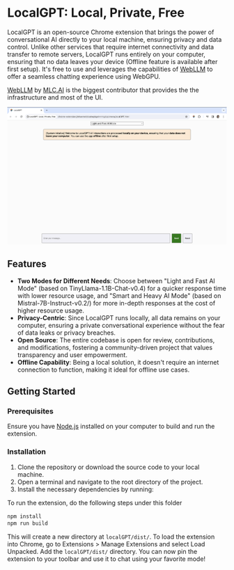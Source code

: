 # LocalGPT: Local, Private, Free

LocalGPT is an open-source Chrome extension that brings the power of conversational AI directly to your local machine, ensuring privacy and data control. Unlike other services that require internet connectivity and data transfer to remote servers, LocalGPT runs entirely on your computer, ensuring that no data leaves your device (Offline feature is available after first setup). It's free to use and leverages the capabilities of [WebLLM](https://github.com/mlc-ai/web-llm) to offer a seamless chatting experience using WebGPU.

[WebLLM](https://github.com/mlc-ai/web-llm) by [MLC.AI](https://mlc.ai/) is the biggest contributor that provides the the infrastructure and most of the UI.


![LocalGPT Screenshot](screenshot.png)

## Features

- **Two Modes for Different Needs**: Choose between "Light and Fast AI Mode"  (based on TinyLlama-1.1B-Chat-v0.4)  for a quicker response time with lower resource usage, and "Smart and Heavy AI Mode" (based on Mistral-7B-Instruct-v0.2/) for more in-depth responses at the cost of higher resource usage.
- **Privacy-Centric**: Since LocalGPT runs locally, all data remains on your computer, ensuring a private conversational experience without the fear of data leaks or privacy breaches.
- **Open Source**: The entire codebase is open for review, contributions, and modifications, fostering a community-driven project that values transparency and user empowerment.
- **Offline Capability**: Being a local solution, it doesn't require an internet connection to function, making it ideal for offline use cases.

## Getting Started

### Prerequisites

Ensure you have [Node.js](https://nodejs.org/) installed on your computer to build and run the extension.

### Installation

1. Clone the repository or download the source code to your local machine.
2. Open a terminal and navigate to the root directory of the project.
3. Install the necessary dependencies by running:

To run the extension, do the following steps under this folder

```bash
npm install
npm run build
```

This will create a new directory at `localGPT/dist/`. To load the extension into Chrome, go to Extensions > Manage Extensions and select Load Unpacked. Add the `localGPT/dist/` directory. You can now pin the extension to your toolbar and use it to chat using your favorite mode!